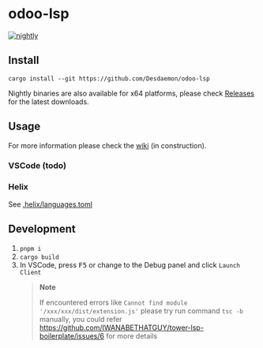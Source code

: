 # odoo-lsp

[![nightly](https://github.com/Desdaemon/odoo-lsp/actions/workflows/rust.yml/badge.svg)](https://github.com/Desdaemon/odoo-lsp/actions/workflows/rust.yml)

## Install

```shell
cargo install --git https://github.com/Desdaemon/odoo-lsp
```

Nightly binaries are also available for x64 platforms, please check [Releases](https://github.com/Desdaemon/odoo-lsp/releases) for the latest downloads.

## Usage

For more information please check the [wiki](https://github.com/Desdaemon/odoo-lsp/wiki) (in construction).

### VSCode (todo)

### Helix

See [.helix/languages.toml](./examples/.helix/languages.toml)

## Development

1. `pnpm i`
2. `cargo build`
3. In VSCode, press <kbd>F5</kbd> or change to the Debug panel and click `Launch Client`
   > **Note**
   >
   > If encountered errors like `Cannot find module '/xxx/xxx/dist/extension.js'`
   > please try run command `tsc -b` manually, you could refer https://github.com/IWANABETHATGUY/tower-lsp-boilerplate/issues/6 for more details
